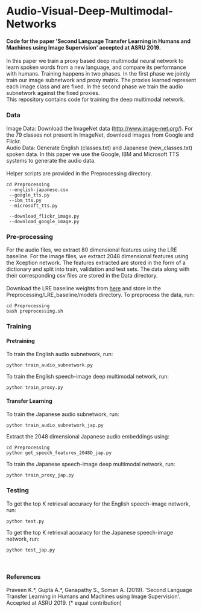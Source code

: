 # Audio-Visual-Deep-Multimodal-Networks
#### Code for the paper 'Second Language Transfer Learning in Humans and Machines using Image Supervision' accepted at ASRU 2019.
In this paper we train a proxy based deep multimodal neural network to learn spoken words from a new language, and compare its performance with humans. Training happens in two phases. In the first phase we jointly train our image subnetwork and proxy matrix. The proxies learned represent each image class and are fixed. In the second phase we train the audio subnetwork against the fixed proxies.</br> This repository contains code for training the deep multimodal network.

### Data

Image Data: Download the ImageNet data (http://www.image-net.org/). For the 79 classes not present in ImageNet, download images from Google and Flickr.  </br>
Audio Data: Generate English (classes.txt) and Japanese (new_classes.txt) spoken data. In this paper we use the Google, IBM and Microsoft TTS systems to generate the audio data. </br></br>
Helper scripts are provided in the Preprocessing directory.</br>
```
cd Preprocessing
 --english-japanese.csv
 --google_tts.py 
 --ibm_tts.py 
 --microsoft_tts.py
 
 --download_flickr_image.py
 --download_google_image.py
 ```

### Pre-processing

For the audio files, we extract 80 dimensional features using the LRE baseline. For the image files, we extract 2048 dimensional features using the Xception network. The features extracted are stored in the form of a dictionary and split into train, validation and test sets. The data along with their corresponding csv files are stored in the Data directory.</br></br>
Download the LRE baseline weights from [here](https://drive.google.com/open?id=1RTlIayP658dPTRQhCDklK8lwuo81Utap) and store in the Preprocessing/LRE_baseline/models directory. To preprocess the data, run:</br>
```
cd Preprocessing
bash preprocessing.sh
```


### Training
#### Pretraining
To train the English audio subnetwork, run:</br>
```
python train_audio_subnetwork.py
```
To train the English speech-image deep multimodal network, run: </br>
```
python train_proxy.py 
```
#### Transfer Learning
To train the Japanese audio subnetwork, run:</br>
```
python train_audio_subnetwork_jap.py
```
Extract the 2048 dimensional Japanese audio embeddings using:</br>
```
cd Preprocessing
python get_speech_features_2048D_jap.py
```
To train the Japanese speech-image deep multimodal network, run: </br>
```
python train_proxy_jap.py 
```


### Testing
To get the top K retrieval accuracy for the English speech-image network, run:
```
python test.py
```
To get the top K retrieval accuracy for the Japanese speech-image network, run:
```
python test_jap.py 
```
</br>


### References
Praveen K.\*, Gupta A.\*, Ganapathy S., Soman A. (2019). 'Second Language Transfer Learning in Humans and Machines using Image Supervision'. Accepted at ASRU 2019. (* equal contribution)
